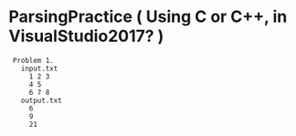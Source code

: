 # ParsingPractice ( Using C or C++, in VisualStudio2017? )
     Problem 1.
       input.txt
         1 2 3 
         4 5 
         6 7 8 
       output.txt
         6
         9
         21
